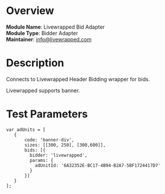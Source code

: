 # Overview

**Module Name**: Livewrapped Bid Adapter  
**Module Type**: Bidder Adapter  
**Maintainer**: info@livewrapped.com  

# Description

Connects to Livewrapped Header Bidding wrapper for bids.

Livewrapped supports banner.

# Test Parameters

```
var adUnits = [
   {
       code: 'banner-div',
       sizes: [[300, 250], [300,600]],
       bids: [{
         bidder: 'livewrapped',
         params: {
           adUnitId: '6A32352E-BC17-4B94-B2A7-5BF1724417D7'
         }
       }]
   }
];
```
